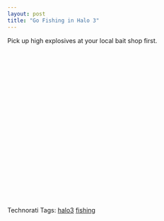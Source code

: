 ```yaml
---
layout: post
title: "Go Fishing in Halo 3"
---
```



<p>Pick up high explosives at your local bait shop first.</p> 
<object width="425" height="353">
<param name="movie" value="http://www.youtube.com/v/37kdbpU75dY&amp;rel=1" />
<param name="wmode" value="transparent" />
<embed src="http://www.youtube.com/v/37kdbpU75dY&amp;rel=1" type="application/x-shockwave-flash" wmode="transparent" width="425" height="353"></embed></object>  
<div class="tags" id="0767317B-992E-4b12-91E0-4F059A8CECA8:23b9fd5a-d7ff-4a9b-9bb4-087b922740ae">Technorati Tags: <a href="http://technorati.com/tags/halo3" rel="tag" target="_blank">halo3</a> <a href="http://technorati.com/tags/fishing" rel="tag" target="_blank">fishing</a></div> 
